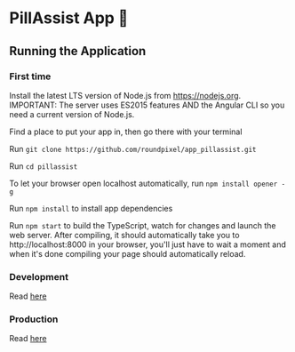 # PillAssist App 💊
## Running the Application
### First time
Install the latest LTS version of Node.js from https://nodejs.org. IMPORTANT: The server uses ES2015 features AND the Angular CLI so you need a current version of Node.js.

Find a place to put your app in, then go there with your terminal

Run `git clone https://github.com/roundpixel/app_pillassist.git`

Run `cd pillassist`

To let your browser open localhost automatically, run `npm install opener -g`

Run `npm install` to install app dependencies

Run `npm start` to build the TypeScript, watch for changes and launch the web server.
After compiling, it should automatically take you to http://localhost:8000 in your browser, you'll just have to wait a moment and when it's done compiling your page should automatically reload.

### Development

Read [here](pillassist/README.md#Development)

### Production
Read [here](pillassist/README.md#Production)

